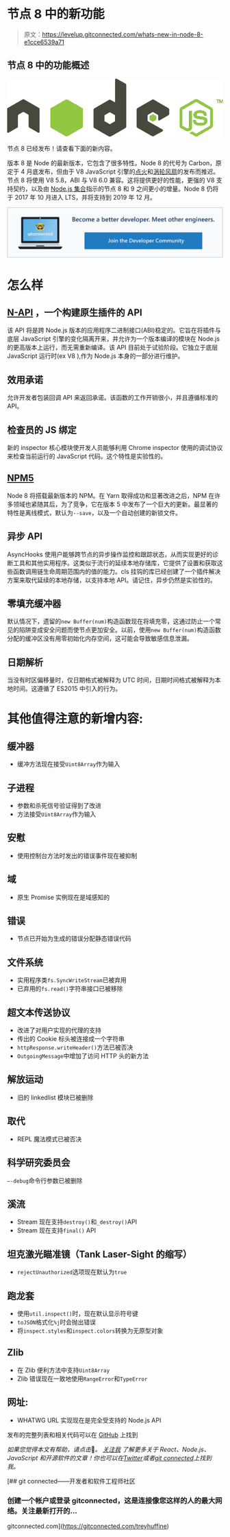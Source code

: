# 节点 8 中的新功能

> 原文：<https://levelup.gitconnected.com/whats-new-in-node-8-e1cce6539a71>

## 节点 8 中的功能概述

![](img/b63327a83089fd5558276b521155e037.png)

节点 8 已经发布！请查看下面的新内容。

版本 8 是 Node 的最新版本，它包含了很多特性。Node 8 的代号为 Carbon，原定于 4 月底发布，但由于 V8 JavaScript 引擎的[点火](https://v8project.blogspot.com/2016/08/firing-up-ignition-interpreter.html)和[涡轮风扇](http://benediktmeurer.de/2017/03/01/v8-behind-the-scenes-february-edition/)的发布而推迟。节点 8 将使用 V8 5.8，ABI 与 V8 6.0 兼容。这将提供更好的性能，更强的 V8 支持契约，以及由 [Node.js 集合](https://medium.com/the-node-js-collection/node-js-8-0-0-has-been-delayed-and-will-ship-on-or-around-may-30th-cd38ba96980d)指示的节点 8 和 9 之间更小的增量。Node 8 仍将于 2017 年 10 月进入 LTS，并将支持到 2019 年 12 月。

[![](img/26797da0642875dc5a034a11d5991f56.png)](https://gitconnected.com/?utm_source=publication&utm_medium=cta-banner)

# 怎么样

## [**N-API**](https://nodejs.org/dist/latest-v7.x/docs/api/n-api.html) **，一个构建原生插件的 API**

该 API 将是跨 Node.js 版本的应用程序二进制接口(ABI)稳定的。它旨在将插件与底层 JavaScript 引擎的变化隔离开来，并允许为一个版本编译的模块在 Node.js 的更高版本上运行，而无需重新编译。该 API 目前处于试验阶段。它独立于底层 JavaScript 运行时(ex V8 ),作为 Node.js 本身的一部分进行维护。

## **效用承诺**

允许开发者包装回调 API 来返回承诺。该函数的工作开销很小，并且遵循标准的 API。

## **检查员的 JS 绑定**

新的 inspector 核心模块使开发人员能够利用 Chrome inspector 使用的调试协议来检查当前运行的 JavaScript 代码。这个特性是实验性的。

## [NPM**5**](https://github.com/npm/npm/releases/tag/v5.0.0)

Node 8 将搭载最新版本的 NPM。在 Yarn 取得成功和显著改进之后，NPM 在许多领域也紧随其后，为了竞争，它在版本 5 中发布了一个巨大的更新。最显著的特性是离线模式，默认为`--save`，以及一个自动创建的新锁文件。

## **异步 API**

AsyncHooks 使用户能够跨节点的异步操作监控和跟踪状态，从而实现更好的诊断工具和其他实用程序。这类似于流行的延续本地存储库，它提供了设置和获取这些函数调用链生命周期范围内的值的能力。cls 挂钩的库已经创建了一个插件解决方案来取代延续的本地存储，以支持本地 API。请记住，异步仍然是实验性的。

## **零填充缓冲器**

默认情况下，遗留的`new Buffer(num)`构造函数现在将填充零，这通过防止一个常见的陷阱变成安全问题而使节点更加安全。以前，使用`new Buffer(num)`构造函数分配的缓冲区没有用零初始化内存空间，这可能会导致敏感信息泄漏。

## **日期解析**

当没有时区偏移量时，仅日期格式被解释为 UTC 时间，日期时间格式被解释为本地时间。这遵循了 ES2015 中引入的行为。

# 其他值得注意的新增内容:

## 缓冲器

*   缓冲方法现在接受`Uint8Array`作为输入

## 子进程

*   参数和杀死信号验证得到了改进
*   方法接受`Uint8Array`作为输入

## 安慰

*   使用控制台方法时发出的错误事件现在被抑制

## 域

*   原生 Promise 实例现在是域感知的

## 错误

*   节点已开始为生成的错误分配静态错误代码

## 文件系统

*   实用程序类`fs.SyncWriteStream`已被弃用
*   已弃用的`fs.read()`字符串接口已被移除

## 超文本传送协议

*   改进了对用户实现的代理的支持
*   传出的 Cookie 标头被连接成一个字符串
*   `httpResponse.writeHeader()`方法已被否决
*   `OutgoingMessage`中增加了访问 HTTP 头的新方法

## 解放运动

*   旧的 linkedlist 模块已被删除

## 取代

*   REPL 魔法模式已被否决

## 科学研究委员会

`—-debug`命令行参数已被删除

## 溪流

*   Stream 现在支持`destroy()`和`_destroy()`API
*   Stream 现在支持`final()` API

## 坦克激光瞄准镜（Tank Laser-Sight 的缩写）

*   `rejectUnauthorized`选项现在默认为`true`

## 跑龙套

*   使用`util.inspect()`时，现在默认显示符号键
*   `toJSON`格式化`%j`时会抛出错误
*   将`inspect.styles`和`inspect.colors`转换为无原型对象

## Zlib

*   在 Zlib 便利方法中支持`Uint8Array`
*   Zlib 错误现在一致地使用`RangeError`和`TypeError`

## **网址:**

*   WHATWG URL 实现现在是完全受支持的 Node.js API

发布的完整列表和相关代码可以在 [GitHub](https://github.com/nodejs/node/pull/12220) 上找到

*如果您觉得本文有帮助，请点击*👏*。* [*关注我*](https://medium.com/@treyhuffine) *了解更多关于 React、Node.js、JavaScript 和开源软件的文章！你也可以在*[*Twitter*](https://twitter.com/treyhuffine)*或者*[*git connected*](https://gitconnected.com/treyhuffine)*上找到我。*

[](https://gitconnected.com/treyhuffine) [## git connected——开发者和软件工程师社区

### 创建一个帐户或登录 gitconnected，这是连接像您这样的人的最大网络。关注最新打开的…

gitconnected.com](https://gitconnected.com/treyhuffine)